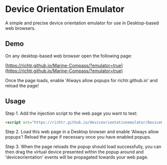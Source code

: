 # Device Orientation Emulator
A simple and precise device orientation emulator for use in Desktop-based web browsers.

## Demo
On any desktop-based web browser open the following page:

[https://richtr.github.io/Marine-Compass/?emulator=true](https://richtr.github.io/Marine-Compass/?emulator=true)

Once the page loads, enable 'Always allow popups for richtr.github.io' and reload the page!

## Usage
Step 1. Add the injection script to the web page you want to test:

```html
<script src="https://richtr.github.io/deviceorientationemulator/DeviceOrientationEmulator.js"></script>
```

Step 2. Load this web page in a Desktop browser and enable 'Always allow popups'! Reload the page if necessary once you have enabled popups.

Step 3. When the page reloads the popup should load successfully, you can then drag the virtual device presented within the popup around and  'deviceorientation' events will be propagated towards your web page.
